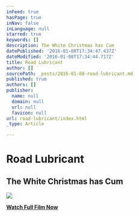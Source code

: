 ```yaml
---
inFeed: true
hasPage: true
inNav: false
inLanguage: null
starred: true
keywords: []
description: The White Christmas has Cum
datePublished: '2016-01-08T17:34:47.437Z'
dateModified: '2016-01-08T17:34:44.717Z'
title: Road Lubricant
author: []
sourcePath: _posts/2016-01-08-road-lubricant.md
published: true
authors: []
publisher:
  name: null
  domain: null
  url: null
  favicon: null
url: road-lubricant/index.html
_type: Article

---
```

# Road Lubricant

## The White Christmas has Cum
![](https://s3-us-west-2.amazonaws.com/the-grid-img/p/4e7071a95d41dc54b5162a701425b65ec11a70ee.png)

[**Watch Full Film Now**][0]

[0]: https://vimeo.com/149931768